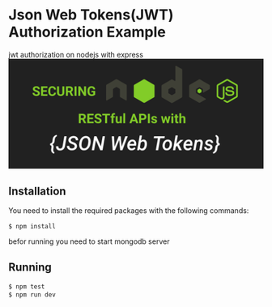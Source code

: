 # Json Web Tokens(JWT) Authorization Example
jwt authorization on nodejs with express
![alt text](https://github.com/RuslanGlaznyov/jwt-authorization-example/blob/master/jwt_nodejs.png)

Installation
------------

You need to install the required packages with the following commands:

    $ npm install
    
befor running you need to start mongodb server

Running
--------------------
    $ npm test
    $ npm run dev    
